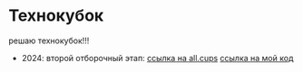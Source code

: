 # Технокубок

решаю технокубок!!!

- 2024: второй отборочный этап:
[ссылка на all.cups](https://cups.online/ru/workareas/technocup-24/1192/2596) [ссылка на мой код](./q2024)
